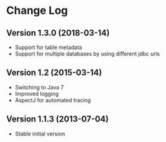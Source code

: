 Change Log
==========

Version 1.3.0 (2018-03-14)
----------------------------

 * Support for table metadata
 * Support for multiple databases by using different jdbc urls
 
Version 1.2 (2015-03-14)
----------------------------

 * Switching to Java 7
 * Improved logging
 * AspectJ for automated tracing

Version 1.1.3 (2013-07-04)
----------------------------

 * Stable initial version
